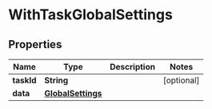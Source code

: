 

# WithTaskGlobalSettings


## Properties

Name | Type | Description | Notes
------------ | ------------- | ------------- | -------------
**taskId** | **String** |  |  [optional]
**data** | [**GlobalSettings**](GlobalSettings.md) |  | 



